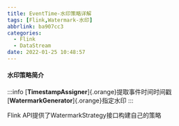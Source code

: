 ```yaml
---
title: EventTime-水印策略详解
tags: [Flink,Watermark-水印]
abbrlink: ba907cc3
categories:
  - Flink
  - DataStream
date: 2022-01-25 10:48:57
---
```


#### 

#### 水印策略简介
:::info
[**TimestampAssigner**]{.orange}提取事件时间时间戳
[**WatermarkGenerator**]{.orange}指定水印
:::

Flink API提供了WatermarkStrategy接口构建自己的策略

```java

```



